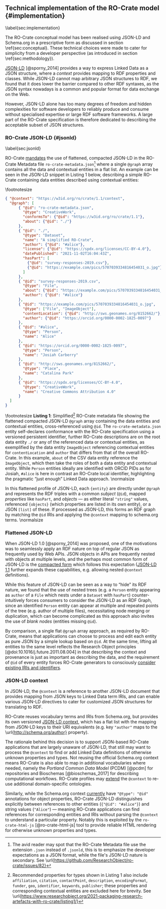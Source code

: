 ## Technical implementation of the RO-Crate model {#implementation}

\label{sec:implementation}

The RO-Crate conceptual model has been realised using JSON-LD and Schema.org in a prescriptive form as discussed in section \ref{sec:conceptual}. These technical choices were made to cater for simplicity from a developer perspective (as introduced in section \ref{sec:methodology}). 

[JSON-LD](https://json-ld.org/) [@sporny_2014] provides a way to express Linked Data as a JSON structure, where a _context_ provides mapping to RDF properties and classes. While JSON-LD cannot map arbitrary JSON structures to RDF, we found that it does lower the barrier compared to other RDF syntaxes, as the JSON syntax nowadays is a common and popular format for data exchange on the Web.

However, JSON-LD alone has too many degrees of freedom and hidden complexities for software developers to reliably produce and consume without specialised expertise or large RDF software frameworks.  A large part of the RO-Crate specification is therefore dedicated to describing the acceptable subset of JSON structures. 

### RO-Crate JSON-LD {#jsonld}

\label{sec:jsonld}

RO-Crate [mandates](https://www.researchobject.org/ro-crate/1.1/appendix/jsonld.html) the use of flattened, compacted JSON-LD in the RO-Crate Metadata file `ro-crate-metadata.json`[^4] where a single `@graph` array contains all the data and contextual entities in a flat list. An example can be seen in the JSON-LD snippet in Listing 1 below, describing a simple RO-Crate containing data entities described using contextual entities:

\footnotesize
```json
{ "@context": "https://w3id.org/ro/crate/1.1/context",
  "@graph": [
      { "@id": "ro-crate-metadata.json",      
        "@type": "CreativeWork",
        "conformsTo": {"@id": "https://w3id.org/ro/crate/1.1"},
        "about": {"@id": "./"}
      },
      { "@id": "./",
        "@type": "Dataset",
        "name": "A simplified RO-Crate",
        "author": {"@id": "#alice"},
        "license": {"@id": "https://spdx.org/licenses/CC-BY-4.0"},
        "datePublished": "2021-11-02T16:04:43Z",
        "hasPart": [
          {"@id": "survey-responses-2019.csv"},
          {"@id": "https://example.com/pics/5707039334816454031_o.jpg"}
        ]
      },
      { "@id": "survey-responses-2019.csv",
        "@type": "File",
        "about": {"@id": "https://example.com/pics/5707039334816454031_o.jpg"},
        "author": {"@id": "#alice"}
      },
      { "@id": "https://example.com/pics/5707039334816454031_o.jpg",
        "@type": ["File", "ImageObject"],
        "contentLocation": {"@id": "http://sws.geonames.org/8152662/"},
        "author": {"@id": "https://orcid.org/0000-0002-1825-0097"}
      },
      { "@id": "#alice",
        "@type": "Person",
        "name": "Alice"
      },
      { "@id": "https://orcid.org/0000-0002-1825-0097",
        "@type": "Person",
        "name": "Josiah Carberry"
      },
      { "@id": "http://sws.geonames.org/8152662/",
        "@type": "Place",
        "name": "Catalina Park"
      },
      { "@id": "https://spdx.org/licenses/CC-BY-4.0",
        "@type": "CreativeWork",
        "name": "Creative Commons Attribution 4.0"
      }
  ]
}
```

\footnotesize
**Listing 1**: Simplified[^5] RO-Crate metadata file showing the flattened compacted JSON-LD `@graph` array containing the data entities and contextual entities, cross-referenced using `@id`. The `ro-crate-metadata.json` entity self-declares conformance with the RO-Crate specification using a versioned persistent identifier, further RO-Crate descriptions are on the root data entity `./` or any of the referenced data or contextual entities, as exemplified by the data entity `ImageObject` referencing contextual entities for `contentLocation` and `author` that differs from that of the overall RO-Crate. In this example, `about` of the CSV data entity reference the `ImageObject`, which then take the roles of both a data entity and contextual entity. While `Person` entities ideally are identified with ORCID PIDs as for Josiah, `#alice` is here in contrast an RO-Crate local identifier, highlighting the pragmatic “just enough” Linked Data approach.
\normalsize

In this flattened profile of JSON-LD, each `{entity}` are directly under `@graph` and represents the RDF triples with a common _subject_ (`@id`), mapped _properties_ like `hasPart`, and _objects_ — as either literal `"string"` values, referenced `{objects}` (which properties are listed in its own entity), or a JSON `[list]` of these.  If processed as JSON-LD, this forms an RDF graph by matching the `@id` IRIs and applying the `@context` mapping to schema.org terms. 
\normalsize

### Flattened JSON-LD

When JSON-LD 1.0 [@sporny_2014] was proposed, one of the motivations was to seamlessly apply an RDF nature on top of regular JSON as frequently used by Web APIs. JSON objects in APIs are frequently nested with objects at multiple levels, and the perhaps most common form of JSON-LD is the [compacted form](https://json-ld.org/spec/REC/json-ld/20140116/#compacted-document-form) which follows this expectation ([JSON-LD 1.1](https://www.w3.org/TR/2020/REC-json-ld11-20200716/) further expands these capabilities, e.g. allowing nested `@context` definitions).  

While this feature of JSON-LD can be seen as a way to “hide” its RDF nature, we found that the use of nested trees (e.g. a `Person` entity appearing as `author` of a `File` which nests under a `Dataset` with `hasPart`) counter-intuitively forces consumers to consider the JSON-LD as an RDF Graph, since an identified `Person` entity can appear at multiple and repeated points of the tree (e.g. author of multiple files), necessitating node merging or duplication, which can become complicated as this approach also invites the use of _blank nodes_ (entities missing `@id`). 

By comparison, a single flat `@graph` array approach, as required by RO-Crate, means that applications can choose to process and edit each entity as pure JSON by a simple lookup based on `@id`. At the same time, lifting all entities to the same level reflects the Research Object principles [@doi:10.1016/j.future.2011.08.004] in that describing the context and provenance is just as important as describing the data, and the requirement of `@id` of every entity forces RO-Crate generators to consciously [consider existing IRIs and identifiers](https://www.researchobject.org/ro-crate/1.1/appendix/jsonld.html#describing-entities-in-json-ld). 


### JSON-LD context

In JSON-LD, the `@context` is a reference to another JSON-LD document that provides mapping from JSON keys to Linked Data term IRIs, and can enable various JSON-LD directives to cater for customized JSON structures for translating to RDF.

RO-Crate reuses vocabulary terms and IRIs from Schema.org, but provides its own versioned [JSON-LD context](https://w3id.org/ro/crate/1.1/context), which has a flat list with the mapping from JSON-LD keys to their URI equivalents (e.g. key `"author"` maps to the \url{http://schema.org/author} property). 

The rationale behind this decision is to support JSON-based RO-Crate applications that are largely unaware of JSON-LD, that still may want to process the `@context` to find or add Linked Data definitions of otherwise unknown properties and types. Not reusing the official Schema.org context means RO-Crate is also able to map in additional vocabularies where needed, namely the _Portland Common Data Model_ (PCDM) [@pcdm] for repositories and Bioschemas [@bioschemas_2017] for describing computational workflows. RO-Crate profiles may [extend](https://www.researchobject.org/ro-crate/1.1/appendix/jsonld.html#extending-ro-crate) the `@context` to re-use additional domain-specific ontologies.

Similarly, while the Schema.org context [currently](https://schema.org/version/13.0/schemaorg-current-http.jsonld) have `"@type": "@id"` annotations for object properties, RO-Crate JSON-LD distinguishes explicitly between references to other entities (`{"@id": "#alice"}`) and string values (`"Alice"`) — meaning RO-Crate applications can find references for corresponding entities and IRIs without parsing the `@context` to understand a particular property.  Notably this is exploited by the `ro-crate-html-js` [@ro-crate-html-js] tool to provide reliable HTML rendering for otherwise unknown properties and types.

[^4]: The avid reader may spot that the RO-Crate Metadata file use the extension `.json` instead of `.jsonld`, this is to emphasize the developer expectations as a JSON format, while the file's JSON-LD nature is secondary. See \url{https://github.com/ResearchObject/ro-crate/issues/82}

[^5]: Recommended properties for types shown in Listing 1 also include `affiliation`, `citation`, `contactPoint`, `description`, `encodingFormat`,  `funder`, `geo`, `identifier`, `keywords`, `publisher`;  these properties and corresponding contextual entities are excluded here for brevity. See \url{https://www.researchobject.org/2021-packaging-research-artefacts-with-ro-crate/listing1/}


